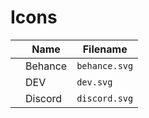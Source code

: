 <script setup>
// https://vitejs.dev/guide/features.html#static-assets
import behance from "../icons/behance.svg?raw";
import dev from "../icons/dev.svg?raw";
import discord from "../icons/discord.svg?raw";

import Icon from "./components/Icon.vue";

// console.log(behance, typeof behance);
</script>

# Icons

|                            | Name    | Filename      |
| -------------------------- | ------- | ------------- |
| <Icon :svgRaw="behance" /> | Behance | `behance.svg` |
| <Icon :svgRaw="dev" />     | DEV     | `dev.svg`     |
| <Icon :svgRaw="discord" /> | Discord | `discord.svg` |
